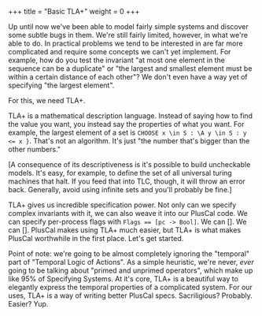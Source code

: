 +++
title = "Basic TLA+"
weight = 0
+++

Up until now we've been able to model fairly simple systems and discover some subtle bugs in them. We're still fairly limited, however, in what we're able to do. In practical problems we tend to be interested in are far more complicated and require some concepts we can't yet implement. For example, how do you test the invariant "at most one element in the sequence can be a duplicate" or "the largest and smallest element must be within a certain distance of each other"? We don't even have a way yet of specifying "the largest element".


For this, we need TLA+.

TLA+ is a mathematical description language. Instead of saying how to find the value you want, you instead say the properties of what you want. For example, the largest element of a set is `CHOOSE x \in S : \A y \in S : y <= x }`. That's not an algorithm. It's just "the number that's bigger than the other numbers."

[A consequence of its descriptiveness is it's possible to build uncheckable models. It's easy, for example, to define the set of all universal turing machines that halt. If you feed that into TLC, though, it will throw an error back. Generally, avoid using infinite sets and you'll probably be fine.]

TLA+ gives us incredible specification power. Not only can we specify complex invariants with it, we can also weave it into our PlusCal code. We can specify per-process flags with `Flags == [pc -> Bool]`. We can []. We can []. PlusCal makes using TLA+ much easier, but TLA+ is what makes PlusCal worthwhile in the first place. Let's get started.

Point of note: we're going to be almost completely ignoring the "temporal" part of "Temporal Logic of Actions". As a simple heuristic, we're never, _ever_ going to be talking about "primed and unprimed operators", which make up like 95% of Specifying Systems. At it's core, TLA+ is a beautiful way to elegantly express the temporal properties of a complicated system. For our uses, TLA+ is a way of writing better PlusCal specs. Sacriligious? Probably. Easier? Yup.
